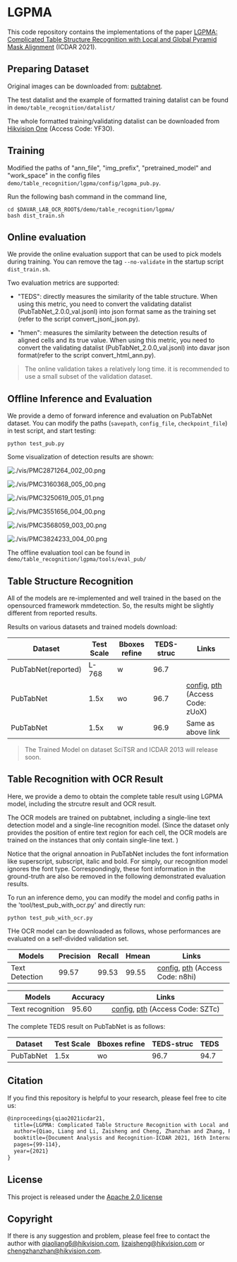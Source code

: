 # LGPMA

This code repository contains the implementations of the paper [LGPMA: Complicated Table Structure Recognition with Local and Global Pyramid Mask Alignment](https://arxiv.org/pdf/2105.06224.pdf) (ICDAR 2021).


## Preparing Dataset
Original images can be downloaded from: [pubtabnet](https://developer.ibm.com/exchanges/data/all/pubtabnet/).

The test datalist and the example of formatted training datalist can be found in `demo/table_recognition/datalist/`

The whole formatted training/validating datalist can be downloaded from [Hikvision One](https://one.hikvision.com/#/link/eqaugdX6YQgFKhUxF8U4) (Access Code: YF3O).

## Training
Modified the paths of "ann_file", "img_prefix", "pretrained_model" and "work_space" in the config files `demo/table_recognition/lgpma/config/lgpma_pub.py`.

Run the following bash command in the command line,
``` shell
cd $DAVAR_LAB_OCR_ROOT$/demo/table_recognition/lgpma/
bash dist_train.sh
```
## Online evaluation 
We provide the online evaluation support that can be used to pick models during training. You can remove the tag `--no-validate` in the startup script `dist_train.sh`. 

Two evaluation metrics are supported:

- "TEDS": directly measures the similarity of the table structure. When using this metric, you need to convert the validating datalist (PubTabNet_2.0.0_val.jsonl) into json format same as the training set (refer to the script convert_jsonl_json.py).

- "hmen": measures the similarity between the detection results of aligned cells and its true value. When using this metric, you need to convert the validating datalist (PubTabNet_2.0.0_val.jsonl) into davar json format(refer to the script convert_html_ann.py).

> The online validation takes a relatively long time. it is recommended to use a small subset of the validation dataset.

## Offline Inference and Evaluation
We provide a demo of forward inference and evaluation on PubTabNet dataset. You can modify the paths (`savepath`, `config_file`, `checkpoint_file`) in test script, and start testing:

``` shell
python test_pub.py 
```

Some visualization of detection results are shown:

![./vis/PMC2871264_002_00.png](./vis/PMC2871264_002_00.png)

![./vis/PMC3160368_005_00.png](./vis/PMC3160368_005_00.png)

![./vis/PMC3250619_005_01.png](./vis/PMC3250619_005_01.png)

![./vis/PMC3551656_004_00.png](./vis/PMC3551656_004_00.png)

![./vis/PMC3568059_003_00.png](./vis/PMC3568059_003_00.png)

![./vis/PMC3824233_004_00.png](./vis/PMC3824233_004_00.png)

The offline evaluation tool can be found in `demo/table_recognition/lgpma/tools/eval_pub/`

## Table Structure Recognition
All of the models are re-implemented and well trained in the based on the opensourced framework mmdetection. So, the results might be slightly different from reported results.

Results on various datasets and trained models download:

| Dataset             | Test Scale | Bboxes refine  | TEDS-struc | Links |
|---------------------|------------|----------------|------------|-------|
| PubTabNet(reported) | L-768      | w              | 96.7       |       |
| PubTabNet           | 1.5x       | wo             | 96.7       | [config](configs/lgpma_pub.py), [pth](https://one.hikvision.com/#/link/u9YgYyoPW3hLw6iolFoA) (Access Code: zUoX)| |
| PubTabNet           | 1.5x       | w              | 96.9       | Same as above link |

> The Trained Model on dataset SciTSR and ICDAR 2013 will release soon.

## Table Recognition with OCR Result

Here, we provide a demo to obtain the complete table result using LGPMA model, including the strcutre result and OCR result. 

The OCR models are trained on pubtabnet, including a single-line text detection model and a single-line recognition model.
(Since the dataset only provides the position of entire text region for each cell, the OCR models are trained on the 
instances that only contain single-line text. )

Notice that the orignal annoation in PubTabNet includes the font information like superscript, subscript, italic and bold. For simply, our recognition model ignores the font type.  Correspondingly, these font information in the ground-truth are also be removed in the following demonstrated evaluation results.
 
To run an inference demo, you can modify the model and config paths in the 'tool/test_pub_with_ocr.py' and directly run:

``` shell
python test_pub_with_ocr.py 
```

THe OCR model can be downloaded as follows, whose performances are evaluated on a self-divided validation set. 

| Models         | Precision | Recall  | Hmean    | Links |
|----------------|-----------|---------|----------|-------|
| Text Detection | 99.57     | 99.53   | 99.55    | [config](tools/ocr_models/det_mask_rcnn_r50_fpn_pubtabnet.py), [pth](https://one.hikvision.com/#/link/FSdTVJuNvuadQ7X0FoAw) (Access Code: n8hi) |

| Models           | Accuracy  | Links |
|------------------|-----------|-------|
| Text recognition | 95.60     | [config](tools/ocr_models/rcg_res32_bilstm_attn_pubtabnet_sensitive.py), [pth](https://one.hikvision.com/#/link/NGVXfvJpNznqxGJTJhKY) (Access Code: SZTc) |

The complete TEDS result on PubTabNet is as follows:


| Dataset   | Test Scale |  Bboxes refine |  TEDS-struc   |  TEDS   |
|-----------|------------|----------------|---------------|---------|
| PubTabNet | 1.5x       |       wo       |   96.7        |  94.7   |

## Citation

If you find this repository is helpful to your research, please feel free to cite us:

``` markdown
@inproceedings{qiao2021icdar21,
  title={LGPMA: Complicated Table Structure Recognition with Local and Global Pyramid Mask Alignment},
  author={Qiao, Liang and Li, Zaisheng and Cheng, Zhanzhan and Zhang, Peng and Pu, Shiliang and Niu, Yi and Ren, Wenqi and Tan, Wenming and Wu, Fei},
  booktitle={Document Analysis and Recognition-ICDAR 2021, 16th International Conference, Lausanne, Switzerland, September 5–10, 2021, Proceedings, Part I},
  pages={99-114},
  year={2021}
}
```
## License
This project is released under the [Apache 2.0 license](../../../davar_ocr/LICENSE)

## Copyright
If there is any suggestion and problem, please feel free to contact the author with qiaoliang6@hikvision.com, lizaisheng@hikvision.com or chengzhanzhan@hikvision.com.
